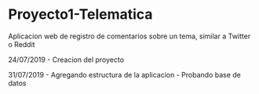 # Proyecto1-Telematica
Aplicacion web de registro de comentarios sobre un tema, similar a Twitter o Reddit

24/07/2019 - Creacion del proyecto

31/07/2019 - Agregando estructura de la aplicacion
           - Probando base de datos